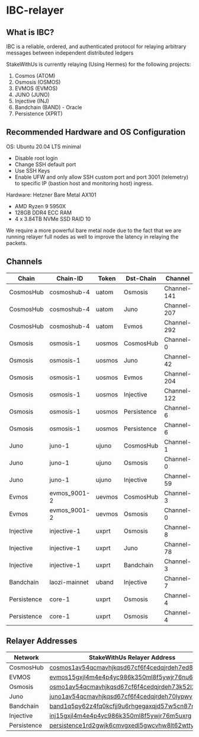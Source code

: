 # IBC-relayer

## What is IBC? ##

IBC is a reliable, ordered, and authenticated protocol for relaying arbitrary messages between independent distributed ledgers

StakeWithUs is currently relaying (Using Hermes) for the following projects:

1) Cosmos (ATOM)
2) Osmosis (OSMOS)
3) EVMOS (EVMOS)
4) JUNO (JUNO)
4) Injective (INJ)
5) Bandchain (BAND) - Oracle
6) Persistence (XPRT)

## Recommended Hardware and OS Configuration ##

OS: Ubuntu 20.04 LTS minimal
* Disable root login
* Change SSH default port
* Use SSH Keys
* Enable UFW and only allow SSH custom port and port 3001 (telemetry) to specific IP (bastion host and monitoring host) ingress.

Hardware: Hetzner Bare Metal AX101
* AMD Ryzen 9 5950X
* 128GB DDR4 ECC RAM
* 4 x 3.84TB NVMe SSD RAID 10

We require a more powerful bare metal node due to the fact that we are running relayer full nodes as well to improve the latency in relaying the packets.

## Channels

Chain | Chain-ID | Token | Dst-Chain | Channel | Port
----- | -------- | ----- | --------- | ------- | ----
CosmosHub | cosmoshub-4 | uatom | Osmosis | Channel-141 | Transfer
CosmosHub | cosmoshub-4 | uatom | Juno | Channel-207 | Transfer
CosmosHub | cosmoshub-4 | uatom | Evmos | Channel-292 | Transfer
Osmosis | osmosis-1 | uosmos | CosmosHub | Channel-0 | Transfer
Osmosis | osmosis-1 | uosmos | Juno | Channel-42 | Transfer
Osmosis | osmosis-1 | uosmos | Evmos | Channel-204 | Transfer
Osmosis | osmosis-1 | uosmos | Injective | Channel-122 | Transfer
Osmosis | osmosis-1 | uosmos | Persistence | Channel-6 | Transfer
Osmosis | osmosis-1 | uosmos | Persistence | Channel-6 | ICA
Juno | juno-1 | ujuno | CosmosHub | Channel-1 | Transfer
Juno | juno-1 | ujuno | Osmosis | Channel-0 | Transfer
Juno | juno-1 | ujuno | Injective | Channel-59 | Transfer
Evmos | evmos_9001-2 | uevmos | CosmosHub | Channel-3 | Transfer
Evmos | evmos_9001-2 | uevmos | Osmosis | Channel-0 | Transfer
Injective | injective-1 | uxprt | Osmosis | Channel-8 | Transfer
Injective | injective-1 | uxprt | Juno | Channel-78 | Transfer
Injective | injective-1 | uxprt | Bandchain | Channel-3 | Oracle
Bandchain | laozi-mainnet | uband | Injective | Channel-7 | Oracle
Persistence | core-1 | uxprt | Osmosis | Channel-4 | Transfer
Persistence | core-1 | uxprt | Osmosis | Channel-4 | ICA


## Relayer Addresses

Network | StakeWithUs Relayer Address
------- | ---------------------------
CosmosHub | [cosmos1av54qcmavhjkqsd67cf6f4cedqjrdeh7ed86fc](https://www.mintscan.io/cosmos/account/cosmos1av54qcmavhjkqsd67cf6f4cedqjrdeh7ed86fc "Cosmos Relayer Address")
EVMOS | [evmos15gxjl4m4e4p4yc986k350ml8f5ywjr76nu6vtc](https://www.mintscan.io/evmos/account/evmos15gxjl4m4e4p4yc986k350ml8f5ywjr76nu6vtc "EVMOS Relayer Address")
Osmosis | [osmo1av54qcmavhjkqsd67cf6f4cedqjrdeh73k52l2](https://www.mintscan.io/osmosis/account/osmo1av54qcmavhjkqsd67cf6f4cedqjrdeh73k52l2 "Osmosis Relayer Address")
Juno | [juno1av54qcmavhjkqsd67cf6f4cedqjrdeh70lypwy](https://www.mintscan.io/juno/account/juno1av54qcmavhjkqsd67cf6f4cedqjrdeh70lypwy "Juno Relayer Address")
Bandchain | [band1q5py62z4fq0kcfjj9u6rhgegaxqjd57w5cn87m](https://www.mintscan.io/band/account/band1q5py62z4fq0kcfjj9u6rhgegaxqjd57w5cn87m "Band Relayer Address")
Injective | [inj15gxjl4m4e4p4yc986k350ml8f5ywjr76m5uxrg](https://www.mintscan.io/injective/account/inj15gxjl4m4e4p4yc986k350ml8f5ywjr76m5uxrg "Injective Relayer Address")
Persistence | [persistence1rd2gwjk6cmvgxedl5gwcvhw8lt62wttyla65my](https://www.mintscan.io/persistence/account/persistence1rd2gwjk6cmvgxedl5gwcvhw8lt62wttyla65my "Persistence Relayer Address")
